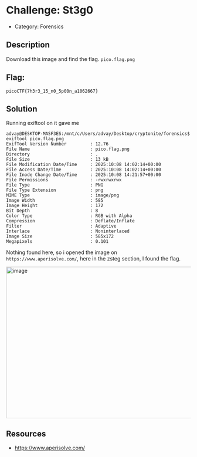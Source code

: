 # Challenge: St3g0

- Category: Forensics

## Description
Download this image and find the flag.
`pico.flag.png`

## Flag:
`picoCTF{7h3r3_15_n0_5p00n_a1062667}`

## Solution
Running exiftool on it gave me 
```
advay@DESKTOP-MASF3ES:/mnt/c/Users/advay/Desktop/cryptonite/forensics$ exiftool pico.flag.png
ExifTool Version Number         : 12.76
File Name                       : pico.flag.png
Directory                       : .
File Size                       : 13 kB
File Modification Date/Time     : 2025:10:08 14:02:14+00:00
File Access Date/Time           : 2025:10:08 14:02:14+00:00
File Inode Change Date/Time     : 2025:10:08 14:21:57+00:00
File Permissions                : -rwxrwxrwx
File Type                       : PNG
File Type Extension             : png
MIME Type                       : image/png
Image Width                     : 585
Image Height                    : 172
Bit Depth                       : 8
Color Type                      : RGB with Alpha
Compression                     : Deflate/Inflate
Filter                          : Adaptive
Interlace                       : Noninterlaced
Image Size                      : 585x172
Megapixels                      : 0.101
```
Nothing found here, so i opened the image on `https://www.aperisolve.com/`, here in the zsteg section, I found the flag.

<img width="1698" height="413" alt="image" src="https://github.com/user-attachments/assets/d0f00bf4-87cf-40c3-aea1-99aee93ac817" />


## Resources

- https://www.aperisolve.com/

